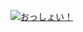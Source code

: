 [![おっしょい！](https://img.youtube.com/vi/WG-vIKn1Ze0/0.jpg)](https://www.youtube.com/watch?v=WG-vIKn1Ze0)
